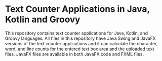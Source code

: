 # Text Counter Applications in Java, Kotlin and Groovy
This repository contains text counter applications for Java, Kotlin, and Groovy languages. All files in this repository have Java Swing and JavaFX versions of the text counter applications and it can calculate the character, word, and line counts for the entered text box area and the uploaded text files. JavaFX files are available in both JavaFX code and FXML files.
